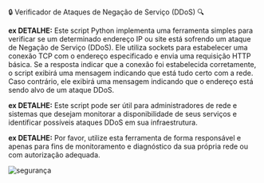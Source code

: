 🔒 Verificador de Ataques de Negação de Serviço (DDoS) 🔍

**ex DETALHE:** Este script Python implementa uma ferramenta simples para verificar se um determinado endereço IP ou site está sofrendo um ataque de Negação de Serviço (DDoS). Ele utiliza sockets para estabelecer uma conexão TCP com o endereço especificado e envia uma requisição HTTP básica. Se a resposta indicar que a conexão foi estabelecida corretamente, o script exibirá uma mensagem indicando que está tudo certo com a rede. Caso contrário, ele exibirá uma mensagem indicando que o endereço está sendo alvo de um ataque DDoS.

**ex DETALHE:** Este script pode ser útil para administradores de rede e sistemas que desejam monitorar a disponibilidade de seus serviços e identificar possíveis ataques DDoS em sua infraestrutura.

**ex DETALHE:** Por favor, utilize esta ferramenta de forma responsável e apenas para fins de monitoramento e diagnóstico da sua própria rede ou com autorização adequada.




![segurança](https://github.com/RonnyRocke/Aviso-De-DoS/assets/160675237/8af404eb-f7e4-4c4c-b609-f4879cf5df45)
